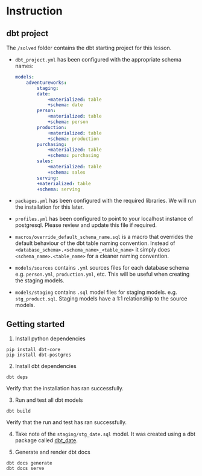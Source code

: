 # Instruction

## dbt project

The `/solved` folder contains the dbt starting project for this lesson. 

- `dbt_project.yml` has been configured with the appropriate schema names:
    ```yaml
    models:
        adventureworks:
            staging:
            date:
                +materialized: table
                +schema: date
            person: 
                +materialized: table
                +schema: person
            production: 
                +materialized: table
                +schema: production
            purchasing:
                +materialized: table
                +schema: purchasing
            sales: 
                +materialized: table
                +schema: sales
            serving:
            +materialized: table
            +schema: serving  
    ```

- `packages.yml` has been configured with the required libraries. We will run the installation for this later. 

- `profiles.yml` has been configured to point to your localhost instance of postgresql. Please review and update this file if required. 

- `macros/override_default_schema_name.sql` is a macro that overrides the default behaviour of the dbt table naming convention. Instead of `<database_schema>.<schema_name>_<table_name>` it simply does `<schema_name>.<table_name>` for a cleaner naming convention. 

- `models/sources` contains `.yml` sources files for each database schema e.g. `person.yml`, `production.yml`, etc. This will be useful when creating the staging models. 

- `models/staging` contains `.sql` model files for staging models. e.g. `stg_product.sql`. Staging models have a 1:1 relationship to the source models. 

## Getting started 

1. Install python dependencies 

```
pip install dbt-core
pip install dbt-postgres
```

2. Install dbt dependencies 

```
dbt deps 
```

Verify that the installation has ran successfully. 

3. Run and test all dbt models

```
dbt build
```

Verify that the run and test has ran successfully. 

4. Take note of the `staging/stg_date.sql` model. It was created using a dbt package called [dbt_date](https://hub.getdbt.com/calogica/dbt_date/latest/).


5. Generate and render dbt docs 

```
dbt docs generate
dbt docs serve
```

